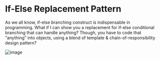 # If-Else Replacement Pattern
As we all know, if-else branching construct is indispensable in programming. What if I can show you a replacement for if-else conditional branching that can handle anything? Though, you have to code that “anything” into objects, using a blend of template &amp; chain-of-responsibility design pattern?  

![image](https://github.com/josephedwardchang/If-Else-Replacement-Pattern/assets/21256796/4d25dfec-3580-419e-a52d-933f727301c7)
